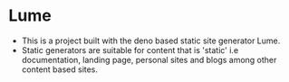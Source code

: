 # Lume

- This is a project built with the deno based static site generator Lume.
- Static generators are suitable for content that is 'static' i.e documentation, landing page, personal sites and blogs among other content based sites.

